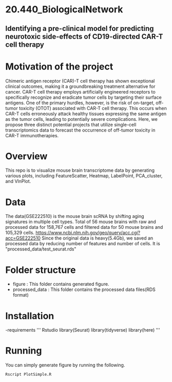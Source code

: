 # 20.440_BiologicalNetwork
## Identifying a pre-clinical model for predicting neurotoxic side-effects of CD19-directed CAR-T cell therapy

# Motivation of the project
Chimeric antigen receptor (CAR)-T cell therapy has shown exceptional clinical outcomes, making it a groundbreaking treatment alternative for cancer. CAR-T cell therapy employs artificially engineered receptors to specifically recognize and eradicate tumor cells by targeting their surface antigens. One of the primary hurdles, however, is the risk of on-target, off-tumor toxicity (OTOT) associated with CAR-T cell therapy. This occurs when CAR-T cells erroneously attack healthy tissues expressing the same antigen as the tumor cells, leading to potentially severe complications. Here, we propose three distinct potential projects that utilize single-cell transcriptomics data to forecast the occurrence of off-tumor toxicity in CAR-T immunotherapies.


# Overview
This repo is to visualize mouse brain transcriptome data by generating various plots, including FeatureScatter, Heatmap, LabelPoint, PCA_cluster, and VlnPlot. 

# Data
The data(GSE222510) is the mouse brain scRNA by shifting aging signatures in multiple cell types. 
Total of 56 mouse brains with raw and processed data for 158,767 cells and filtered data for 50 mouse brains and 105,329 cells.
https://www.ncbi.nlm.nih.gov/geo/query/acc.cgi?acc=GSE222510
Since the original data is heavy(5.4Gb), we saved an processed data by reducing number of features and number of cells. It is "processed_data/test_seurat.rds"

# Folder structure
- figure : This folder contains generated figure. 
- processed_data : This folder contains the processed data files(RDS format)

# Installation
-requirements
'''
Rstudio
library(Seurat)
library(tidyverse)
library(here)
'''
# Running
You can simply generate figure by running the following.
```
Rscript PlotSimple.R 
```




